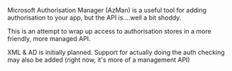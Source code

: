 Microsoft Authorisation Manager (AzMan) is a useful tool for adding authorisation to your app, but the API is....well a bit shoddy.

This is an attempt to wrap up access to authorisation stores in a more friendly, more managed API.

XML & AD is initially planned. Support for actually doing the auth checking may also be added (right now, it's more of a management API)
